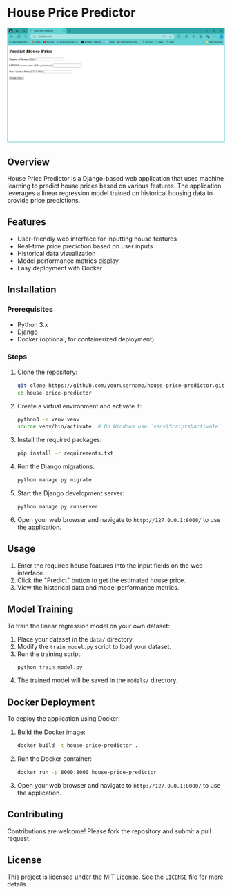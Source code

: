 # House Price Predictor
![House Price Predictor](1.png)

## Overview

House Price Predictor is a Django-based web application that uses machine learning to predict house prices based on various features. The application leverages a linear regression model trained on historical housing data to provide price predictions.

## Features

- User-friendly web interface for inputting house features
- Real-time price prediction based on user inputs
- Historical data visualization
- Model performance metrics display
- Easy deployment with Docker

## Installation

### Prerequisites

- Python 3.x
- Django
- Docker (optional, for containerized deployment)

### Steps

1. Clone the repository:
    ```bash
    git clone https://github.com/yourusername/house-price-predictor.git
    cd house-price-predictor
    ```

2. Create a virtual environment and activate it:
    ```bash
    python3 -m venv venv
    source venv/bin/activate  # On Windows use `venv\Scripts\activate`
    ```

3. Install the required packages:
    ```bash
    pip install -r requirements.txt
    ```

4. Run the Django migrations:
    ```bash
    python manage.py migrate
    ```

5. Start the Django development server:
    ```bash
    python manage.py runserver
    ```

6. Open your web browser and navigate to `http://127.0.0.1:8000/` to use the application.

## Usage

1. Enter the required house features into the input fields on the web interface.
2. Click the "Predict" button to get the estimated house price.
3. View the historical data and model performance metrics.

## Model Training

To train the linear regression model on your own dataset:

1. Place your dataset in the `data/` directory.
2. Modify the `train_model.py` script to load your dataset.
3. Run the training script:
    ```bash
    python train_model.py
    ```
4. The trained model will be saved in the `models/` directory.

## Docker Deployment

To deploy the application using Docker:

1. Build the Docker image:
    ```bash
    docker build -t house-price-predictor .
    ```

2. Run the Docker container:
    ```bash
    docker run -p 8000:8000 house-price-predictor
    ```

3. Open your web browser and navigate to `http://127.0.0.1:8000/` to use the application.

## Contributing

Contributions are welcome! Please fork the repository and submit a pull request.

## License

This project is licensed under the MIT License. See the `LICENSE` file for more details.
